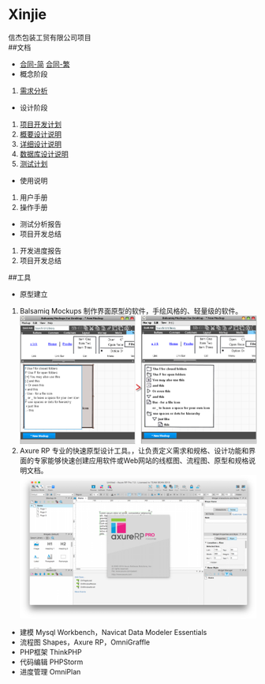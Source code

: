 # Xinjie
信杰包装工贸有限公司项目  
##文档
 - [合同-简](/DOC/合同J.md) [合同-繁](/DOC/合同F.md)  
 - 概念阶段  
  1. [需求分析](/DOC/需求分析.md) 
 - 设计阶段
  1. [项目开发计划](/DOC/项目开发计划.md)   
  2. [概要设计说明](/DOC/概要设计说明.md)  
  3. [详细设计说明](/DOC/详细设计说明.md)  
  4. [数据库设计说明](/DOC/数据库设计说明.md)   
  5. [测试计划](/DOC/测试计划.md)  

 - 使用说明
  1. 用户手册
  2. 操作手册
 - 测试分析报告
 - 项目开发总结
  1. 开发进度报告
  2. 项目开发总结  


##工具  
 - 原型建立  
  1. Balsamiq Mockups 制作界面原型的软件，手绘风格的、轻量级的软件。  ![界面](IMG/2.png)
  2. Axure RP 专业的快速原型设计工具。，让负责定义需求和规格、设计功能和界面的专家能够快速创建应用软件或Web网站的线框图、流程图、原型和规格说明文档。![界面](IMG/88b63cd42101f6a5.png)  
 - 建模  Mysql Workbench，Navicat Data Modeler Essentials
 - 流程图  Shapes，Axure RP，OmniGraffle 
 - PHP框架 ThinkPHP
 - 代码编辑 PHPStorm  
 - 进度管理 OmniPlan